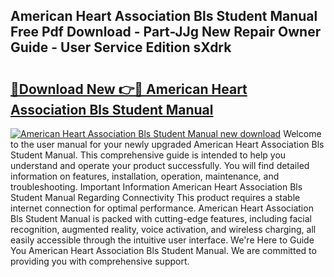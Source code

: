 ## American Heart Association Bls Student Manual Free Pdf Download - Part-JJg New Repair Owner Guide - User Service Edition sXdrk

# <h2><a href="http://bc10454.oget.top/?id=American+Heart+Association+Bls+Student+Manual">🔗Download New 👉🔴 American Heart Association Bls Student Manual</a></h2>

[![American Heart Association Bls Student Manual new download](https://i.imgur.com/5g1atiW.png)](http://bc10454.oget.top/?id=American+Heart+Association+Bls+Student+Manual)
Welcome to the user manual for your newly upgraded American Heart Association Bls Student Manual. This comprehensive guide is intended to help you understand and operate your product successfully. You will find detailed information on features, installation, operation, maintenance, and troubleshooting. Important Information American Heart Association Bls Student Manual Regarding Connectivity This product requires a stable internet connection for optimal performance. American Heart Association Bls Student Manual is packed with cutting-edge features, including facial recognition, augmented reality, voice activation, and wireless charging, all easily accessible through the intuitive user interface. We're Here to Guide You American Heart Association Bls Student Manual. We are committed to providing you with comprehensive support.
